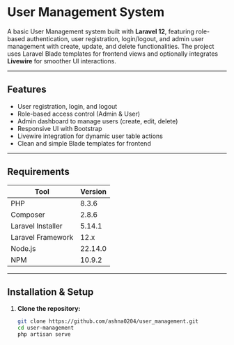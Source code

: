 # User Management System

A basic User Management system built with **Laravel 12**, featuring role-based authentication, user registration, login/logout, and admin user management with create, update, and delete functionalities. The project uses Laravel Blade templates for frontend views and optionally integrates **Livewire** for smoother UI interactions.

---

## Features

- User registration, login, and logout
- Role-based access control (Admin & User)
- Admin dashboard to manage users (create, edit, delete)
- Responsive UI with Bootstrap 
- Livewire integration for dynamic user table actions
- Clean and simple Blade templates for frontend

---

## Requirements

| Tool              | Version        |
|-------------------|----------------|
| PHP               | 8.3.6          |
| Composer          | 2.8.6          |
| Laravel Installer  | 5.14.1         |
| Laravel Framework  | 12.x           |
| Node.js           | 22.14.0        |
| NPM               | 10.9.2         |

---

## Installation & Setup

1. **Clone the repository:**

   ```bash
   git clone https://github.com/ashna0204/user_management.git
   cd user-management
   php artisan serve
